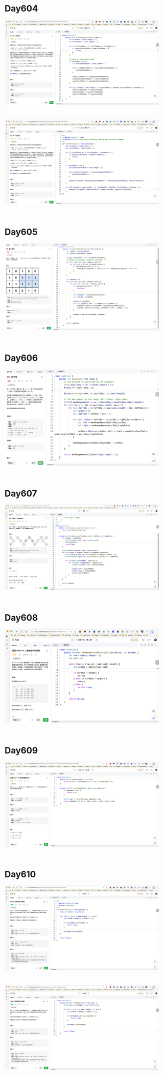 # Day604

![day604-01](2303img.assets/day604-01.png)

&nbsp;

![day604-02](2303img.assets/day604-02.png)

&nbsp;

# Day605

![day605](2303img.assets/day605.png)

&nbsp;

# Day606

![day606](2303img.assets/day606.png)

&nbsp;

# Day607

![day607](2303img.assets/day607.png)

&nbsp;

# Day608

![day608](2303img.assets/day608.png)

&nbsp;

# Day609

![day609](2303img.assets/day609.png)

&nbsp;

# Day610

![day610-01](2303img.assets/day610-01.png)

&nbsp;

![day610-02](2303img.assets/day610-02.png)